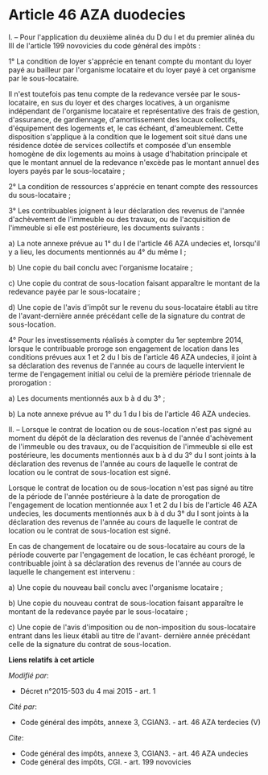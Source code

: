# Article 46 AZA duodecies

I. – Pour l'application du deuxième alinéa du D du I et du premier alinéa du III de l'article 199 novovicies du code général
des impôts :

1° La condition de loyer s'apprécie en tenant compte du montant du loyer payé au bailleur par l'organisme locataire et du
loyer payé à cet organisme par le sous-locataire.

Il n'est toutefois pas tenu compte de la redevance versée par le sous-locataire, en sus du loyer et des charges locatives, à
un organisme indépendant de l'organisme locataire et représentative des frais de gestion, d'assurance, de gardiennage,
d'amortissement des locaux collectifs, d'équipement des logements et, le cas échéant, d'ameublement. Cette disposition
s'applique à la condition que le logement soit situé dans une résidence dotée de services collectifs et composée d'un
ensemble homogène de dix logements au moins à usage d'habitation principale et que le montant annuel de la redevance n'excède
pas le montant annuel des loyers payés par le sous-locataire ;

2° La condition de ressources s'apprécie en tenant compte des ressources du sous-locataire ;

3° Les contribuables joignent à leur déclaration des revenus de l'année d'achèvement de l'immeuble ou des travaux, ou de
l'acquisition de l'immeuble si elle est postérieure, les documents suivants :

a) La note annexe prévue au 1° du I de l'article 46 AZA undecies et, lorsqu'il y a lieu, les documents mentionnés au 4° du
même I ;

b) Une copie du bail conclu avec l'organisme locataire ;

c) Une copie du contrat de sous-location faisant apparaître le montant de la redevance payée par le sous-locataire ;

d) Une copie de l'avis d'impôt sur le revenu du sous-locataire établi au titre de l'avant-dernière année précédant celle de
la signature du contrat de sous-location.

4° Pour les investissements réalisés à compter du 1er septembre 2014, lorsque le contribuable proroge son engagement de
location dans les conditions prévues aux 1 et 2 du I bis de l'article 46 AZA undecies, il joint à sa déclaration des revenus
de l'année au cours de laquelle intervient le terme de l'engagement initial ou celui de la première période triennale de
prorogation :

a) Les documents mentionnés aux b à d du 3° ;

b) La note annexe prévue au 1° du 1 du I bis de l'article 46 AZA undecies.

II. – Lorsque le contrat de location ou de sous-location n'est pas signé au moment du dépôt de la déclaration des revenus de
l'année d'achèvement de l'immeuble ou des travaux, ou de l'acquisition de l'immeuble si elle est postérieure, les documents
mentionnés aux b à d du 3° du I sont joints à la déclaration des revenus de l'année au cours de laquelle le contrat de
location ou le contrat de sous-location est signé.

Lorsque le contrat de location ou de sous-location n'est pas signé au titre de la période de l'année postérieure à la date de
prorogation de l'engagement de location mentionnée aux 1 et 2 du I bis de l'article 46 AZA undecies, les documents mentionnés
aux b à d du 3° du I sont joints à la déclaration des revenus de l'année au cours de laquelle le contrat de location ou le
contrat de sous-location est signé.

En cas de changement de locataire ou de sous-locataire au cours de la période couverte par l'engagement de location, le cas
échéant prorogé, le contribuable joint à sa déclaration des revenus de l'année au cours de laquelle le changement est
intervenu :

a) Une copie du nouveau bail conclu avec l'organisme locataire ;

b) Une copie du nouveau contrat de sous-location faisant apparaître le montant de la redevance payée par le sous-locataire ;

c) Une copie de l'avis d'imposition ou de non-imposition du sous-locataire entrant dans les lieux établi au titre de l'avant-
dernière année précédant celle de la signature du contrat de sous-location.

**Liens relatifs à cet article**

_Modifié par_:

  - Décret n°2015-503 du 4 mai 2015 - art. 1

_Cité par_:

  - Code général des impôts, annexe 3, CGIAN3. - art. 46 AZA terdecies (V)

_Cite_:

  - Code général des impôts, annexe 3, CGIAN3. - art. 46 AZA undecies
  - Code général des impôts, CGI. - art. 199 novovicies
